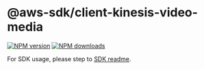 # @aws-sdk/client-kinesis-video-media

[![NPM version](https://img.shields.io/npm/v/@aws-sdk/client-kinesis-video-media/rc.svg)](https://www.npmjs.com/package/@aws-sdk/client-kinesis-video-media)
[![NPM downloads](https://img.shields.io/npm/dm/@aws-sdk/client-kinesis-video-media.svg)](https://www.npmjs.com/package/@aws-sdk/client-kinesis-video-media)

For SDK usage, please step to [SDK readme](https://github.com/aws/aws-sdk-js-v3).
